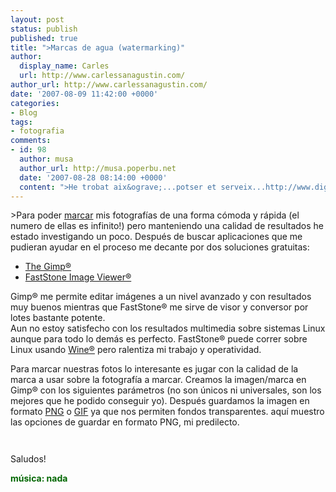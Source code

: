 ```yaml
---
layout: post
status: publish
published: true
title: ">Marcas de agua (watermarking)"
author:
  display_name: Carles
  url: http://www.carlessanagustin.com/
author_url: http://www.carlessanagustin.com/
date: '2007-08-09 11:42:00 +0000'
categories:
- Blog
tags:
- fotografia
comments:
- id: 98
  author: musa
  author_url: http://musa.poperbu.net
  date: '2007-08-28 08:14:00 +0000'
  content: ">He trobat aix&ograve;...potser et serveix...http://www.digilicious.cl/2007/08/25/como-borrar-una-marca-de-agua/"
---
```

<p>>Para poder <a href="http://es.wikipedia.org/wiki/Marca_de_agua_digital">marcar</a> mis fotograf&iacute;as de una forma c&oacute;moda y r&aacute;pida (el numero de ellas es infinito!) pero manteniendo una calidad de resultados he estado investigando un poco. Despu&eacute;s de buscar aplicaciones que me pudieran ayudar en el proceso me decante por dos soluciones gratuitas:
<ul>
<li><a href="http://www.gimp.org/">The Gimp&reg;</a></li>
<li><a href="http://www.faststone.org/FSViewerDetail.htm">FastStone Image Viewer&reg;</a></li>
</ul>
<p>Gimp&reg; me permite editar im&aacute;genes a un nivel avanzado y con resultados muy buenos mientras que FastStone&reg; me sirve de visor y conversor por lotes bastante potente.<br />Aun no estoy satisfecho con los resultados multimedia sobre sistemas Linux aunque para todo lo dem&aacute;s es perfecto. FastStone&reg; puede correr sobre Linux usando <a href="http://www.winehq.com/">Wine&reg;</a> pero ralentiza mi trabajo y operatividad.</p>
<p>Para marcar nuestras fotos lo interesante es jugar con la calidad de la marca a usar sobre la fotograf&iacute;a a marcar. Creamos la imagen/marca en Gimp&reg;  con los siguientes par&aacute;metros (no son &uacute;nicos ni universales, son los mejores que he podido conseguir yo). Despu&eacute;s guardamos la imagen en formato <a href="http://es.wikipedia.org/wiki/PNG">PNG</a> o <a href="http://es.wikipedia.org/wiki/Graphics_Interchange_Format">GIF</a> ya que nos permiten fondos transparentes. aqu&iacute; muestro las opciones de guardar en formato PNG, mi predilecto.</p>
<p><a href="/images/posts/mwsnap0013.png"><img src="/images/posts/mwsnap0013.png?w=264" alt="" border="0" /></a></p>
<p><a href="http://nomadalagana.files.wordpress.com/2007/08/mwsnap002.png"><img src="http://nomadalagana.files.wordpress.com/2007/08/mwsnap002.png?w=300" alt="" border="0" /></a></p>
<p>Saludos!</p>
<p><span style="color:rgb(0,102,0);font-weight:bold;">m&uacute;sica: nada</span></p>
